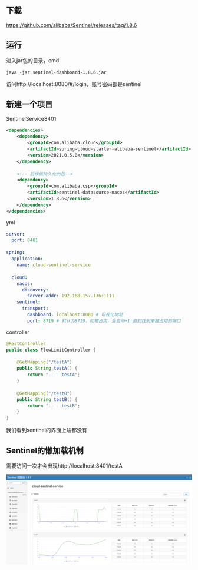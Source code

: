 ## 下载

https://github.com/alibaba/Sentinel/releases/tag/1.8.6

## 运行

进入jar包的目录，cmd

```
java -jar sentinel-dashboard-1.8.6.jar
```

访问http://localhost:8080/#/login，账号密码都是sentinel

## 新建一个项目

SentinelService8401

```xml
<dependencies>
    <dependency>
        <groupId>com.alibaba.cloud</groupId>
        <artifactId>spring-cloud-starter-alibaba-sentinel</artifactId>
        <version>2021.0.5.0</version>
    </dependency>
    
    <!-- 后续做持久化的包-->
    <dependency>
        <groupId>com.alibaba.csp</groupId>
        <artifactId>sentinel-datasource-nacos</artifactId>
        <version>1.8.6</version>
    </dependency>
</dependencies>
```

yml

```yml
server:
  port: 8401

spring:
  application:
    name: cloud-sentinel-service

  cloud:
    nacos:
      discovery:
        server-addr: 192.168.157.136:1111
    sentinel:
      transport:
        dashboard: localhost:8080 # 可视化地址
        port: 8719 # 默认为8719，如被占用，会自动+1.直到找到未被占用的端口
```

controller

```java
@RestController
public class FlowLimitController {

    @GetMapping("/testA")
    public String testA() {
        return "-----testA";
    }

    @GetMapping("/testB")
    public String testB() {
        return "-----testB";
    }
}
```

我们看到sentinel的界面上啥都没有



## Sentinel的懒加载机制

需要访问一次才会出现http://localhost:8401/testA

![image-20230416114127996](image/6.Sentinel%E6%B5%81%E9%87%8F%E5%93%A8%E5%85%B5/image-20230416114127996.png)

